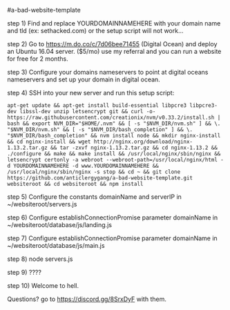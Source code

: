 #a-bad-website-template

step 1) Find and replace YOURDOMAINNAMEHERE with your domain name and tld (ex: sethacked.com) or the setup script will not work...

step 2) Go to https://m.do.co/c/7d06bee71455 (Digital Ocean) and deploy an Ubuntu 16.04 server. ($5/mo)
    use my referral and you can run a website for free for 2 months.

step 3) Configure your domains nameservers to point at digital oceans nameservers and set up your domain in digital ocean.

step 4) SSH into your new server and run this setup script:

    apt-get update && apt-get install build-essential libpcre3 libpcre3-dev libssl-dev unzip letsencrypt git && curl -o- https://raw.githubusercontent.com/creationix/nvm/v0.33.2/install.sh | bash && export NVM_DIR="$HOME/.nvm" && [ -s "$NVM_DIR/nvm.sh" ] && \. "$NVM_DIR/nvm.sh" && [ -s "$NVM_DIR/bash_completion" ] && \. "$NVM_DIR/bash_completion" && nvm install node && mkdir nginx-install && cd nginx-install && wget http://nginx.org/download/nginx-1.13.2.tar.gz && tar -zxvf nginx-1.13.2.tar.gz && cd nginx-1.13.2 && ./configure && make && make install && /usr/local/nginx/sbin/nginx && letsencrypt certonly -a webroot --webroot-path=/usr/local/nginx/html -d YOURDOMAINNAMEHERE -d www.YOURDOMAINNAMEHERE && /usr/local/nginx/sbin/nginx -s stop && cd ~ && git clone https://github.com/anticlergygang/a-bad-website-template.git websiteroot && cd websiteroot && npm install

step 5) Configure the constants domainName and serverIP in ~/websiteroot/servers.js

step 6) Configure establishConnectionPromise parameter domainName in ~/websiteroot/database/js/landing.js

step 7) Configure establishConnectionPromise parameter domainName in ~/websiteroot/database/js/main.js

step 8) node servers.js

step 9) ????

step 10) Welcome to hell.

Questions? go to https://discord.gg/8SrxDyF with them.
